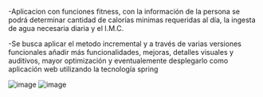 
-Aplicacion con funciones fitness, con la información de la persona se podrá determinar cantidad de calorías minimas requeridas al día, la ingesta de agua necesaria diaria y el I.M.C.

-Se busca aplicar el metodo incremental y a través de varias versiones funcionales añadir más funcionalidades, mejoras, detalles visuales y auditivos, mayor optimización y eventualemente desplegarlo como aplicación web utilizando la tecnología spring

![image](https://github.com/Emmanuel99999/fitness/assets/89328380/c3773356-7757-49b4-86ff-a992022d1891) ![image](https://github.com/Emmanuel99999/fitness/assets/89328380/0ab45488-e5d5-49af-a6ae-43d2e94bdd49)

